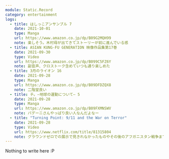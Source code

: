 ```yaml
---
module: Static.Record
category: entertainment
logs:
  - title: はしっこアンサンブル 7
    date: 2021-10-01
    type: Manga
    url: https://www.amazon.co.jp/dp/B09G2MQH99
    note: 楽しそう。木村母が出てきてストーリーが前に進んでいる感
  - title: ASIAN KUNG-FU GENERATION 映像作品集第17巻
    date: 2021-09-30
    type: Video
    url: https://www.amazon.co.jp/dp/B099C5FZ6Y
    note: 副音声、クロストーク含めていつも通り楽しめた
  - title: 3月のライオン 16
    date: 2021-09-28
    type: Manga
    url: https://www.amazon.co.jp/dp/B09DFDZQX8
    note: 二階堂良い
  - title: チ。―地球の運動について― 5
    date: 2021-09-28
    type: Manga
    url: https://www.amazon.co.jp/dp/B09FXMNSWV
    note: バデーニさんやっぱり良い人なんだよなー
  - title: "Turning Point: 9/11 and the War on Terror"
    date: 2021-09-28
    type: Video
    url: https://www.netflix.com/title/81315804
    note: グラウンドゼロでの展示で見きれなかったものやその後のアフガニスタン戦争まで広範で新しく学ぶことが多かった
---
```


Nothing to write here :P
